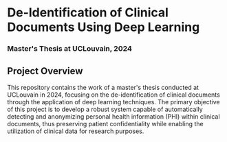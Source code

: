 # De-Identification of Clinical Documents Using Deep Learning
### Master's Thesis at UCLouvain, 2024

## Project Overview

This repository contains the work of a master's thesis conducted at UCLouvain in 2024, focusing on the de-identification of clinical documents through the application of deep learning techniques. The primary objective of this project is to develop a robust system capable of automatically detecting and anonymizing personal health information (PHI) within clinical documents, thus preserving patient confidentiality while enabling the utilization of clinical data for research purposes.